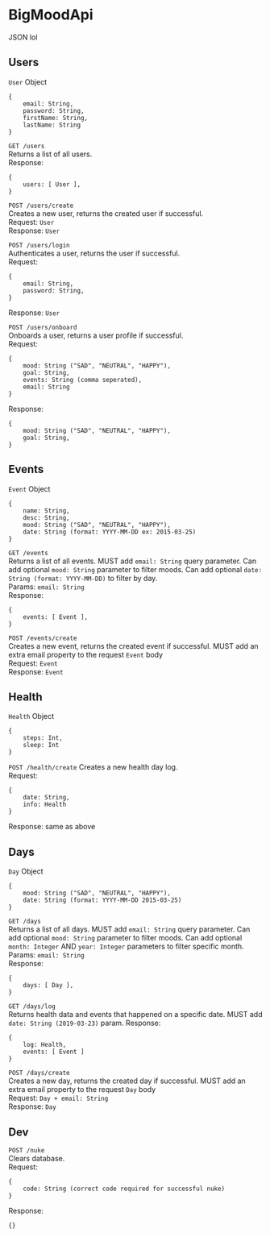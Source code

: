 # BigMoodApi

JSON lol

## Users
`User` Object
```
{
    email: String,
    password: String,
    firstName: String,
    lastName: String
}
```

`GET /users`\
Returns a list of all users.\
Response:
```
{
    users: [ User ],
}
```

`POST /users/create`\
Creates a new user, returns the created user if successful.\
Request: `User`\
Response: `User`

`POST /users/login`\
Authenticates a user, returns the user if successful.\
Request:
```
{
    email: String,
    password: String,
}
```
Response: `User`

`POST /users/onboard`\
Onboards a user, returns a user profile if successful.\
Request:
```
{
    mood: String ("SAD", "NEUTRAL", "HAPPY"),
    goal: String,
    events: String (comma seperated),
    email: String
}
```
Response:
```
{
    mood: String ("SAD", "NEUTRAL", "HAPPY"),
    goal: String,
}
```

## Events
`Event` Object
```
{
    name: String,
    desc: String,
    mood: String ("SAD", "NEUTRAL", "HAPPY"),
    date: String (format: YYYY-MM-DD ex: 2015-03-25)
}
```

`GET /events`\
Returns a list of all events. MUST add `email: String` query parameter. Can add optional `mood: String` parameter to filter moods. Can add optional `date: String (format: YYYY-MM-DD)` to filter by day.\
Params: `email: String`\
Response:
```
{
    events: [ Event ],
}
```

`POST /events/create`\
Creates a new event, returns the created event if successful. MUST add an extra email property to the request `Event` body\
Request: `Event`\
Response: `Event`

## Health
`Health` Object
```
{
    steps: Int,
    sleep: Int
}
```

`POST /health/create`
Creates a new health day log.\
Request:
```
{
    date: String,
    info: Health
}
```
Response: same as above

## Days
`Day` Object
```
{
    mood: String ("SAD", "NEUTRAL", "HAPPY"),
    date: String (format: YYYY-MM-DD 2015-03-25)
}
```

`GET /days`\
Returns a list of all days. MUST add `email: String` query parameter. Can add optional `mood: String` parameter to filter moods. Can add optional `month: Integer` AND `year: Integer` parameters to filter specific month.\
Params: `email: String`\
Response:
```
{
    days: [ Day ],
}
```

`GET /days/log`\
Returns health data and events that happened on a specific date. MUST add `date: String (2019-03-23)` param.
Response:
```
{
    log: Health,
    events: [ Event ]
}
```

`POST /days/create`\
Creates a new day, returns the created day if successful. MUST add an extra email property to the request `Day` body\
Request: `Day + email: String`\
Response: `Day`

## Dev

`POST /nuke`\
Clears database.\
Request:
```
{
    code: String (correct code required for successful nuke)
}
```
Response:
```
{}
```
